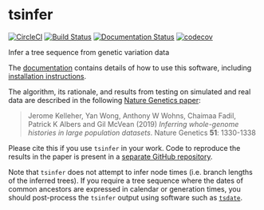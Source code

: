 # tsinfer

[![CircleCI](https://circleci.com/gh/tskit-dev/tsinfer.svg?style=svg)](https://circleci.com/gh/tskit-dev/tsinfer) [![Build Status](https://travis-ci.org/tskit-dev/tsinfer.svg?branch=main)](https://travis-ci.org/tskit-dev/tsinfer) [![Documentation Status](https://readthedocs.org/projects/tsinfer/badge/?version=latest)](http://tsinfer.readthedocs.io/en/latest/?badge=latest) [![codecov](https://codecov.io/gh/tskit-dev/tsinfer/branch/main/graph/badge.svg)](https://codecov.io/gh/tskit-dev/tsinfer)


Infer a tree sequence from genetic variation data

The [documentation](http://tsinfer.readthedocs.io/en/latest/) contains details of how to use this software, including [installation instructions](https://tsinfer.readthedocs.io/en/latest/installation.html).

The algorithm, its rationale, and results from testing on simulated and real data are described in the following [Nature Genetics paper](https://doi.org/10.1038/s41588-019-0483-y):

> Jerome Kelleher, Yan Wong, Anthony W Wohns, Chaimaa Fadil, Patrick K Albers and Gil McVean (2019) _Inferring whole-genome histories in large population datasets_. Nature Genetics **51**: 1330-1338

Please cite this if you use ``tsinfer`` in your work. Code to reproduce the results in the paper is present in a [separate GitHub repository](https://github.com/mcveanlab/treeseq-inference).

Note that `tsinfer` does not attempt to infer node times (i.e. branch lengths of the
inferred trees). If you require a tree sequence where the dates of common ancestors
are expressed in calendar or generation times, you should post-process the ``tsinfer``
output using software such as [``tsdate``](https://github.com/tskit-dev/tsdate).
